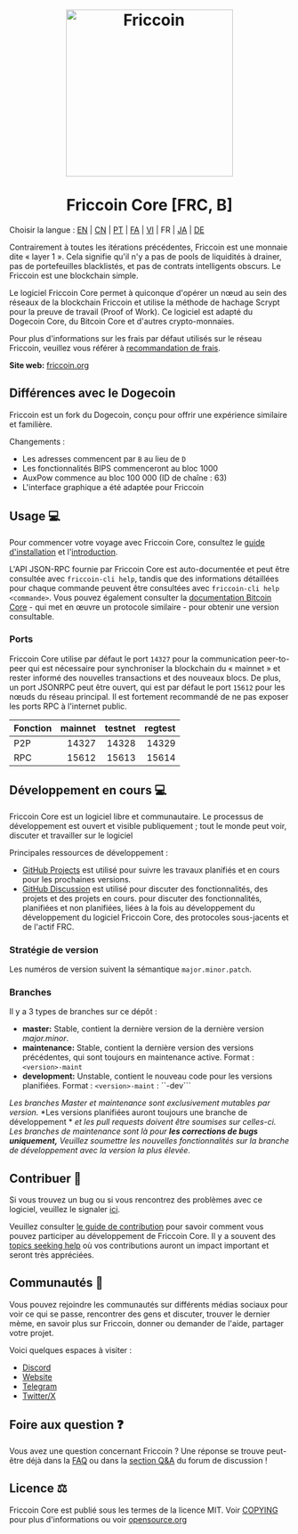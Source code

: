 <h1 align="center">
<img src="https://i.imgur.com/d9a8NfA.png" alt="Friccoin" width="300"/>
<br/><br/>
Friccoin Core [FRC, B]  
</h1>

Choisir la langue : [EN](./README.md) | [CN](./README_zh_CN.md) | [PT](./README_pt_BR.md) | [FA](./README_fa_IR.md) | [VI](./README_vi_VN.md) | FR | [JA](./README_ja_JP.md) | [DE](./README_de_DE.md)

Contrairement à toutes les itérations précédentes, Friccoin est une monnaie dite « layer 1 ». Cela signifie qu'il n'y a pas de pools de liquidités à drainer, pas de portefeuilles blacklistés, et pas de contrats intelligents obscurs. Le Friccoin est une blockchain simple.

Le logiciel Friccoin Core permet à quiconque d'opérer un nœud au sein des réseaux de la blockchain Friccoin et utilise la méthode de hachage Scrypt pour la preuve de travail (Proof of Work). Ce logiciel est adapté du Dogecoin Core, du Bitcoin Core et d'autres crypto-monnaies.

Pour plus d'informations sur les frais par défaut utilisés sur le réseau Friccoin, veuillez vous référer à [recommandation de frais](doc/fee-recommendation.md).

**Site web:** [friccoin.org](https://friccoin.org)

## Différences avec le Dogecoin

Friccoin est un fork du Dogecoin, conçu pour offrir une expérience similaire et familière.

Changements :

* Les adresses commencent par `B` au lieu de `D`
* Les fonctionnalités BIPS commenceront au bloc 1000
* AuxPow commence au bloc 100 000 (ID de chaîne : 63)
* L'interface graphique a été adaptée pour Friccoin

## Usage 💻

Pour commencer votre voyage avec Friccoin Core, consultez le [guide d'installation](INSTALL.md) et l'[introduction](doc/getting-started.md).

L'API JSON-RPC fournie par Friccoin Core est auto-documentée et peut être consultée avec `friccoin-cli help`, tandis que des informations détaillées pour chaque commande peuvent être consultées avec `friccoin-cli help <commande>`. Vous pouvez également consulter la [documentation Bitcoin Core](https://developer.bitcoin.org/reference/rpc/) - qui met en œuvre un protocole similaire - pour obtenir une version consultable.

### Ports

Friccoin Core utilise par défaut le port `14327` pour la communication peer-to-peer 
qui est nécessaire pour synchroniser la blockchain du « mainnet » et rester informé 
des nouvelles transactions et des nouveaux blocs. De plus, un port JSONRPC peut être ouvert, 
qui est par défaut le port `15612` pour les nœuds du réseau principal. 
Il est fortement recommandé de ne pas exposer les ports RPC à l'internet public.

| Fonction | mainnet | testnet | regtest |
| :------- | ------: | ------: | ------: |
| P2P      |   14327 |   14328 |   14329 |
| RPC      |   15612 |   15613 |   15614 |

## Développement en cours 💻

Friccoin Core est un logiciel libre et communautaire. 
Le processus de développement est ouvert et visible publiquement ; 
tout le monde peut voir, discuter et travailler sur le logiciel

Principales ressources de développement :

* [GitHub Projects](https://github.com/Friccoin/Friccoin-core/projects) est utilisé pour
  suivre les travaux planifiés et en cours pour les prochaines versions.
* [GitHub Discussion](https://github.com/Friccoin/Friccoin-core/discussions) est utilisé pour discuter des fonctionnalités, des projets et des projets en cours.
  pour discuter des fonctionnalités, planifiées et non planifiées, liées à la fois au développement du
  développement du logiciel Friccoin Core, des protocoles sous-jacents et de l'actif FRC.  


### Stratégie de version
Les numéros de version suivent la sémantique ```major.minor.patch```.

### Branches
Il y a 3 types de branches sur ce dépôt :

- **master:** Stable, contient la dernière version de la dernière version *major.minor*.
- **maintenance:** Stable, contient la dernière version des versions précédentes, qui sont toujours en maintenance active. Format : ```<version>-maint```
- **development:** Unstable, contient le nouveau code pour les versions planifiées. Format : ``<version>-maint`` : ``<version>-dev```

*Les branches Master et maintenance sont exclusivement mutables par version.*
*Les versions planifiées auront toujours une branche de développement *
*et les pull requests doivent être soumises sur celles-ci. Les branches de maintenance sont là pour **les corrections de bugs uniquement,***
*Veuillez soumettre les nouvelles fonctionnalités sur la branche de développement avec la version la plus élevée.*

## Contribuer 🤝

Si vous trouvez un bug ou si vous rencontrez des problèmes avec ce logiciel, 
veuillez le signaler [ici](https://github.com/Friccoin/Friccoin-core/issues/new?assignees=&labels=bug&template=bug_report.md&title=%5Bbug%5D+).

Veuillez consulter [le guide de contribution](CONTRIBUTING.md) pour savoir comment vous pouvez participer au développement de Friccoin Core. Il y a souvent des
[topics seeking help](https://github.com/Friccoin/Friccoin-core/labels/help%20wanted) où vos contributions auront un impact important et seront très appréciées.

## Communautés 🐸

Vous pouvez rejoindre les communautés sur différents médias sociaux pour voir ce qui se passe, 
rencontrer des gens et discuter, trouver le dernier mème, en savoir plus sur Friccoin, 
donner ou demander de l'aide, partager votre projet.

Voici quelques espaces à visiter :


* [Discord](https://discord.gg/rqtkgwsk6j)
* [Website](https://friccoin.org/)
* [Telegram](https://t.me/bonkscoin)
* [Twitter/X](https://x.com/friccoinpow)

## Foire aux question ❓

Vous avez une question concernant Friccoin ? Une réponse se trouve peut-être déjà dans la [FAQ](doc/FAQ.md) ou dans la [section Q&A](https://github.com/Friccoin/Friccoin-core/discussions/categories/q-a) du forum de discussion !

## Licence ⚖️
Friccoin Core est publié sous les termes de la licence MIT. Voir
[COPYING](COPYING) pour plus d'informations ou voir
[opensource.org](https://opensource.org/licenses/MIT)
